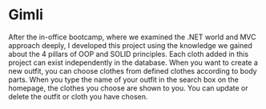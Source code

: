 # Gimli

After the in-office bootcamp, where we examined the .NET world and MVC approach deeply, I developed this project using the knowledge we gained about the 4 pillars of OOP and SOLID principles. Each cloth added in this project can exist independently in the database. When you want to create a new outfit, you can choose clothes from defined clothes according to body parts. When you type the name of your outfit in the search box on the homepage, the clothes you choose are shown to you. You can update or delete the outfit or cloth you have chosen.
